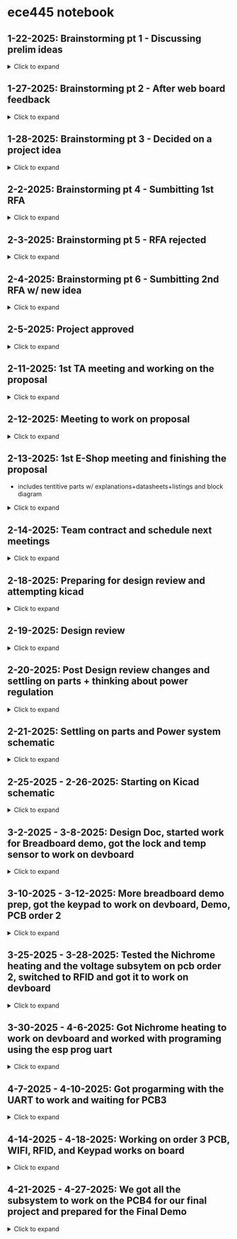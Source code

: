 # ece445 notebook

## 1-22-2025: Brainstorming pt 1 - Discussing prelim ideas
<details><summary>Click to expand</summary>
Our group has been formed. 

My ideas: 
-	Shazam for movies and tv quotes: You remember a quote from a movie or show and don’t remember which movie or show. 
-	A head accessory that tells you when you’re approaching someone, or someone is approaching you. Good for walking at night and being aware of your surroundings or just for walking while looking at your phone.

Rohan’s idea:
-	automatic doggy door that opens with rfid tag.

Dhruva’s idea
-	automatic plant watering and monitoring system 
We decided that might idea might not be complex enough, but that Rohan’s and Dhruva’s ideas are worth a try so both of them will put their ideas on the web boards, then we will choose 1.
</details>

## 1-27-2025: Brainstorming pt 2 - After web board feedback
<details><summary>Click to expand</summary>

After a little bit of feedback on both Rohan’s and Dhruva’s idea posts, we found that Dhruva’s idea might be too close to past projects. So we are going to meet after lecture tomorrow to either discuss other ideas or start fleshing out the doggy door idea.
</details>

## 1-28-2025: Brainstorming pt 3 - Decided on a project idea
<details><summary>Click to expand</summary>

We decided to go with the doggy door for our RFA and decided it would include features such as, outside temperature consideration, time of day consideration, and user application to set the time and temperature conditions. 
</details>

## 2-2-2025: Brainstorming pt 4 - Sumbitting 1st RFA
<details><summary>Click to expand</summary>

We finished and submitted the RFA.  [(link original RFA)](https://courses.grainger.illinois.edu/ece445/pace/view-topic.asp?id=77449)
</details>

## 2-3-2025: Brainstorming pt 5 - RFA rejected
<details><summary>Click to expand</summary>

We received a comment on our RFA that our idea already exists, and we would need to significantly change our idea. We have decided to meet tomorrow to either come up with a way to make our current idea different or think of more ideas and hopefully submit another RFA.
</details>

## 2-4-2025: Brainstorming pt 6 - Sumbitting 2nd RFA w/ new idea
<details><summary>Click to expand</summary>

We came up with 3 ideas after brainstorming:
1.	A secure package container to prevent theft. It would include a weight sensor, such that when the weight of a package was detected the box would lock so no one else could take it. Only the user had the ability to open it (passcode or RFID tag).
2.	 A Lego sorter and or dispenser: The sorter would separate Legos by color and size and the dispenser would take some type of input of the type and color of the block desired and output it to the user. The sorter would first orient the pieces so that they are separated then it be put on a conveyor with varying sized holes going from smaller to larger such that the pieces were sorted by size, then using a RGB sensor the pieces would be further sorted into colors.
3.	A glove that can read braille, decode it, then tell the user what letter or number it is. A glove with sensors on it that would read the braille bumps send the data to some code that would decode the letter or number, then have a speaker output the letter or number.

After talking with a TA, we decided that the Lego and glove ideas were too complicated for us to attempt in one semester, but the package container idea was not really needed since mail carriers already have something similar. So, we adapting the secure package idea to instead be a food delivery Dropbox, since we figured there isn’t really a reliable solution to food from doordash or uber eats being stolen, and its more topical for college students.

New idea: secure food Dropbox. The box would always be locked but a randomly generated passcode would be told to the user who could then text it to the delivery person to open the box. Once the food was placed in the box and detected by weight sensors, the box would lock again and the previous passcode would not work and a new random code would be generated, so that the delivery person couldn’t open the box again. Then the user would use a separate master code that could always open the box to open it and retrieve the food. Since this is a food box, we want to also include some type of insulation to keep the food warm and drinks cold.

We talked with the professor and got verbal approval to turn this idea into a RFA. We finished the RFA then submitted it. ([link to new RFA](https://courses.grainger.illinois.edu/ece445/pace/view-topic.asp?id=77449)).

</details>

## 2-5-2025: Project approved
<details><summary>Click to expand</summary>

Our RFA was approved, but we got a comment that 
- "Dual authentication should be required over the existing locking mechanism, maybe a fingerprint. Also, add a heater inside with a closed-loop system to keep the food warm." - Sainath Barbhai (admin)

I looked at some other projects from this semester that saw that Self Temperature and Taste Regulating Tea Cup ([link to their project](https://courses.grainger.illinois.edu/ece445/pace/view-topic.asp?id=77454)) from Anirudh Kumar, James Li, and Lahiru Periyannan will use thermoelectric peltier module to heat their tea, and  I looked up that it is effective at cooling as well so I'll talk to my team about this for our project.

</details>

## 2-11-2025: 1st TA meeting and working on the proposal
<details><summary>Click to expand</summary>

Today we met at 2pm to start working ou out proposal and talk through more logistics of the project such as how each subsystem might interact with each other.

We met with out TA and talked about our proposal. We learned that we need to redo out high level requirements to be more about the accuracy and responce time of the whole project. 

For our heating system we were told that we need to have some type of logic component can't cant just stick a heater in the box and call it done. Our TA gave us the idea to use a temperature sesnor to survey the environement of the box then use some logic to repsond to the temperature sensor. For example, if the temperature sensor reads too low, heat up the environement.

</details>

## 2-12-2025: Meeting to work on proposal
<details><summary>Click to expand</summary>
Today we met at 3pm to continue our proposal. Our new high level level requirements for our project are as follows:

- Authentication inputs should be recognized and should unlock the box at least 12 times out of 15.
- The box should recognize an object of at least 50 grams inside of it at least 12 times out of 15 and will lock approximately 20 seconds or less after the food has been placed inside and the box has been closed.
- The box should generate and send a new passcode to the user within 1 minute after last use and the user must receive this new passcode within 5 minutes 12 times out of 15.

We ironed out some more of the logistics of the subsystem.
 - For our locking mechanism we are thinking of having 2 servos on either side of a horizontal deadbolt lock. When a signal is recived to initiate locking, the servo in charge of locking the the box will push the deadbolt into a place, and when a signal is received to unlock the box, the other servo will push the deadbolt back out of the locking slot.
 - We talked about various battery voltages that we may need. The keypad we initially intended on using takes 12 volts but we deviced to use a 9 volt battery, so we decided to try and find a keypad that takes 9 volts.
 - We are still unsure what to do for heating. We dont know if it's feasible to just put a heater in out box and use a temperature sensor and logic to determin when to turn on and off the heater. 

 Plans for next meeting on 2-12-2025 at 2:
 - meet with e-shop and get advice on our locking system and out idea for heating. Maybe they have a way of heating that they have used in previous semsters that will fit our design.
 - Finsh our proposal
 - Work on our team contract  

</details>

## 2-13-2025: 1st E-Shop meeting and finishing the proposal
- includes tentitive parts w/ explanations+datasheets+listings and block diagram
<details><summary>Click to expand</summary>

We stated by going over what we though the contruction of our box would be like and where all the components would be located so that we would have something to show the E-shop. We came up with the picture below. 
![](2-13-25_initial_box_design_plan.png)
We though that we would have a box that opens up and out with different sections.

- Orange section: The microcontroller would be on the outside wall of the box and would have connections both inside and outside the box on the side.
- Blue section: The keypad would be on the outside of the box on the front facing side of the box.
- Yellow section: The fingerprint pad would be on the outside of the box on the front facing side of the box.
- Purple section: The top of thd box were the box opens would have a deadbolt lock on the inside with a latch on the other side of the opening. We intended for there to be a server motor that would move the deadbolt in and out of the latch to lock and unlock the box. 
- Pink section: There would be a false bottom with where food would sit. The weight sensor and heating would be on the actual bottom of the box. 

Then we went to the E-shop with picture and idea of what would make up the box and became the 25th group in their queue. There were a couple changes that we made based on the suggestions from Gregg. 

Changes and other considerations:
- Box opening: He said that it would be easier for them to make the box from a locker that opens from right to left insead of up. He said he would mostly buy and use a locker similar to the one shown below.

![](locker_box_shell.jpg)

| Datasheet| Listing | Video |
| ------ | ------ | ------ |
|        |[link amazon listing](https://www.amazon.com/KAER-Lockers-Lockable-Organizer-Playroom/dp/B0DFLMMLZN/ref=sr_1_3_sspa?dib=eyJ2IjoiMSJ9.aPxAtUagz8dRhgH86AdDTPeIHD5g8WG_KprhZudOY0yvL3RTZIs5U7lULeauJlP7uYIfeyDKOG4xz13SKB7eoKCVPlWZuuhAZiH787lQbXIvzGce4nsJM-I0kqwZq_37CYElQKg1tcgyzwrotgaX_jYGhl-C3CY1TNPceIbCiNRuECKBA6Eqa0LMJE0OCq3sOtc9tKqA4iCoOwKZFnMDK2SOKql0pEoqJMafFjzMi2bE-uhxhsbPhOo07udlkehJ-xjdepnDwG5eQeuU2Hwb2hTqnhI9pHx2YvZosbX7rxY.Y995hSF4Mb1XXMZ6vuojUDnAyuuKYZInoLqLZXpinKs&dib_tag=se&keywords=small%2Blocker&qid=1739483365&sr=8-3-spons&sp_csd=d2lkZ2V0TmFtZT1zcF9hdGY&th=1)       |       |
- Locks: We origincaly intended to use a servo motor to lock our box. Gregg said that although that was a feasible option a solenoid lock would be be simpler to use. So we intend to use thoes instead. Gregg also be cafefull to buy a lock that is big enough for the shop to work with. The lock we chose as well as an explanation of how they work will be included in the tentintive parts section below.

- Weight sensor vs Button: Gregg suggested that we could instead use a simple button that would be pressed when food was placed inside the box, however we thought that we would need the completely of using a weight sensor, so decided to stick with a weight senosr. After deciding on the weight sensor instead of a button, he told us we should be careful with the weight rating of the weight sensor we buy. We should buy a senosr that is rated slighlty higher to the weight we plan to test and demo with. The weight sensor we chose as well as an explanation of how they work will be included in the tentintive parts section below.

- Plug in vs Battery: When we told Gregg that we wanted to add heating, he said we would need to change to using outlet current since heating would need more power that what we were planning with our battery. So we decided to go with plugging into outlets istead of a battery. We will buy a AC/DC power converter that will be included in the tentintive parts section below.


With these new chages we  continued to work on our proposal and iron out our understanding of how our project will work.
- Solution to heating: We decided to use Nichrome wires between our false bottom and actual bottom. The wires we chose as well as an explanation of how they work will be included in the tentintive parts section below.

- Choosing microcontroller: We chose to use the ESP32 microcontroller since it has wifi capabilities that we can use to send notification of food arriving to the user.  [Link to microcontroller datasheet](https://www.espressif.com/sites/default/files/documentation/esp32_datasheet_en.pdf)


We finished our proposal and were able to create a block diagram (shown below) and a tentitive list of components we will use/ buy. 

![](2-13-25_initial_block_diagram_.png)
 
Picture of our block diagram

**Tentintive parts with some explanations** 

- Keypad
![](2-13-25_keypad_component.jpg)

| Datasheet| Listing | Video |
| ------ | ------ | ------ |
|[link](https://www.mouser.com/datasheet/2/737/Adafruit_3845_Web-3357717.pdf)       |[link](https://www.electromaker.io/shop/product/3x4-matrix-keypad)       |[link](https://www.youtube.com/watch?v=9HQjpNSX9HE&t=355s)       |


- Fingerprint
![](2-13-25_fingerprint_component.jpg)

| Datasheet| Listing | Video |
| ------ | ------ | ------ |
|[link](https://www.mouser.com/datasheet/2/737/adafruit_optical_fingerprint_sensor-3364191.pdf)        |[link](https://www.electromaker.io/shop/product/3x4-matrix-keypad)       |[link](https://www.youtube.com/watch?v=HXIlXRVhcjM&t=116s)       |


- Solenoid lock
    - In non technical terms, an electromagnetic field is produced when current runs through a solenoid. The pull of the electromagnetic field will will pull any magnetic plate firmly towards it. This firm joint will be our lock. When the current is turned off the field will disapear and our lock will unlock. [How solenoid locks work](https://www.nimblefreelancer.com/solenoid-door-lock-mechanism/#What_is_the_Solenoid_Door_Lock_Mechanism)
![](2-13-25_solenoid_lock.jpg)

| Datasheet| Listing | Video |
| ------ | ------ | ------ |
|[link](https://www.farnell.com/datasheets/2865757.pdf)       |[link](https://www.amazon.com/Atoplee-Drawer-Electric-Assembly-Solenoid/dp/B01N650528?crid=3GUAKT8BFNCIX&dib=eyJ2IjoiMSJ9.ZX_mgTZbrW9E5219xVXV1WCSM1fI1kpi4dtYc-b9DzX-Fhh0KspqWA7R6_9Xy-PUkmyQfzivOQiEXYhwNnEM-My9yaIuaZ9e_riDDB6AHTrdVVFsDBin-SS56vU8q-2QJpASb5t0ZFav61xb10V7UuWtsVmC_BTFYXzUHGNcLjuTtpXi9Kz0zskxWWIw2zbVe2JmsK30tEGURtbuw2iuD40aS6-T5a4aTDBCIy4MMiM3KVZimt8xKYY9xbQfbpdewt48iLZuNUYrt9aP8ttfmCehy3AlENdgsLrJ_MGgsDfRgLJaYqiF-JOcv9dkeEt_x60RPUkjFmzmzPh0HGuQ5YtQBf4Z62yRpG758Kw0yYE.WRiVX4kA9W2eBF2si5yIIqeTOFHXtynDgGYAG9i8pDk&dib_tag=se&keywords=Solenoid%2BLock&qid=1739482582&s=hi&sprefix=solenoid%2Block%2Ctools%2C203&sr=1-11&th=1)       |[link](https://www.bing.com/videos/riverview/relatedvideo?q=toplee+2pcs+electromagnetic+solenoid+lock%2cdc+12v+0.8a+door+drawer+tongue+down+slim+design+assembly+magnetic+lock+datasheet&mid=36DE50CF3A298B51E07036DE50CF3A298B51E070&FORM=VIRE)       |

- Weight sensor
    - In not technical terms, when you place something on a weight sensor, the strain gauge inside the sensor does down and bends a little then the resistance caused by the bending of the gauge is measured and turned into an electrical signal that is then converted and outputed as a weight. [How weight sensors work](https://www.flintec.com/learn/weight-sensor)
![](2-13-25_weight_sensor_component.jpg)

| Datasheet | Listing | Video |
| ------ | ------ | ------ |
|[link](https://media.digikey.com/pdf/Data%20Sheets/Seeed%20Technology/314990000_Web.pdf)        |[link](https://www.electromaker.io/shop/product/weight-sensor-load-cell-0-500g?gQT=1)        |       |


- AC/DC converter
![](2-13-25_ac-dc_converter.jpg)

| Datasheet| Listing | Video |
| ------ | ------ | ------ |
|        |[link to listing](https://www.amazon.com/Basicvolt-Universal-Bluetooth-Household-Electronics/dp/B09J4GBWF5?source=ps-sl-shoppingads-lpcontext&ref_=fplfs&psc=1&smid=A1APYMMM12ELOR&gQT=1)       |       |


- Nichrome wire 
    - Nichrome wire has high electric resitance and high heat tolerance, so it effectivley converts electrical energy to heat. When electric current passes through the wire the high resistance cause the wire to release heat, and as the wire heats up, it begins to emit infrared radiation, which is felt as heat. Heres some [math related to heating up the wire](https://www.brysonics.com/heating-a-nichrome-wire-with-math/). Some other considerations to think about is that Nichrome wire should be kept dry when not in use and long term exposure to humidity leads to surface dulling.

![](2-13-25_nichrome_heating_wire.jpg)

| Datasheet| Listing | Video |
| ------ | ------ | ------ |
|        |[link to listing](https://www.amazon.com/uxcell-Resistor-Nichrome-Resistance-Elements/dp/B07KC9Y8Z4?source=ps-sl-shoppingads-lpcontext&ref_=fplfs&psc=1&smid=A1THAZDOWP300U&gQT=1)       |       |


</details>


## 2-14-2025: Team contract and schedule next meetings 
<details><summary>Click to expand</summary>

Today we met to work on out team contract. I think the contract helped us lay out our expectations of how work flow will work, namely that we should all be involved in some extent with every part of the project, even when given individual task so that we can fully understand our project. We also planned to meet Moday 2-17-25 to begin preparing for our proposal review/ design review.
</details>

## 2-18-2025: Preparing for design review and attempting kicad
<details><summary>Click to expand</summary>

Due to a schedule conflict we weren't able to meet on the 17th so we
met today instead. We added consideration for heat in our project proposal and 
found that any effects that our heating system caused to our weight scenor that is 
also going to be in the box is not severe enough to cause major problems with our scenor.

After we did that we tried to begin the schematic in kicad but we were having problems findind footprints of sertain parts we wanted to use.
We did get a little bit more familar with the esp32. Useful pages for the esp in the datasheet: pg 10 pin layout, pgs 11-12 pin description.
Important to remember that pins 17 to 20 cant be used, 
</details>

## 2-19-2025: Design review
<details><summary>Click to expand</summary>

The only thing we were all available to do today was the 
the design reveiw. I think we did ok here are some considerations and/or 
changes will we think about that were brought up.

- Actual 2 factor authentication, since its pretty useless to.
have both keypad and fingerprint scanner for the owner to use but they only need 1
- Potentially changing our accuracy to about 90% from 80%.
- Adding user capabilities of controlling the temperature inside the box
since to take into account that users might order cold/ room temperature food.
- Better think of how to contol temperature so that that the box is not continuously heating up

</details>



## 2-20-2025: Post Design review changes and settling on parts + thinking about power regulation
<details><summary>Click to expand</summary>
Some changes we have decided to do were:

- Have the user be able to set a desired temperature for the box to be once food is inside
- Add a temperature senosr, which will report back to the esp, the 
esp will set a a range for the temperature inside the box to be in based on user input. The 
heating system will turn on and off based on where in the range the temperature of the box is.
- We are also considering taking out the fingerprint authentication and keeping only a master keypad code.
We figured that replacing the complexity of fingerprint for adding a temp sensor logic and user input to the esp.

After deciding on these changes we began looking for parts and how they would connect together (power, voltage, current wise).
To start we desided we need to change the AC/DC conver to get more power so we changed from 2 amp converter tp 5 amp converter.
Another thing we talked about is how we want to do voltage regulators.
We need: 

- 12 volts to go into the regulators from AC/DC converter.
- 3.3 volts for the esp, and keypad
- 5 volts for the weight sensor
- 12 volts for the heating system and lock
- ? temp sensor 

Then we need to consider how to step down the voltages because depending on how we do it can cause problems:
- Linear: Easier cirucit but the higher the voltage drop the hoter the circuit gets. So we cant use this for big drops from 12 to 3.3.
- Switch: good for big voltage drops but can cause noise that might interfere with the wifi of our esp
- So we are considering using the linear regulation and continuously step down the voltage.
Each regulator has a different part depending on the output voltage. We also dont know how to wire the regulator pieces
in terms od resistor and capacitors. 

</details>


## 2-21-2025: Settling on parts and Power system schematic 
<details><summary>Click to expand</summary>
Semi- slow day, heres what we did:

- Today we organized a [google doc](https://docs.google.com/document/d/1SWdd_iKvCoWNnZnPi8gho3ebCUdIYqPdJ7taNgwGFWw/edit?tab=t.0)
with pieces, datasheets, and listing of the parts we will use on it.

- Dhruva found that the datasheets for the the regulators have circuits for how to set up the chips (found in the doc).

- We decided to use one switching regualtor to go from 12 volts to 5 volts (which is needed for the weight sensor)
then set down the 5 volts to 3.3 volts using a linear converter. This way not much heat will be generated from 5 to 3.3 volts
and hopefully only one swithcing regulator placed far enough from the antenna of the esp the noise produced wont mess with our wifi.

- With this information we were able to finish the power system in kicad on Rohans computer, and he sent dhruva and i the schematic to have a copy. 

- We talked about how we would implement logic to turn on and and off the heating. bjts


</details>


## 2-25-2025 - 2-26-2025: Starting on Kicad schematic
<details><summary>Click to expand</summary>
2/25: 

- We didn't do much. We worked more on the PCB schematic and used ltspice to simulate our lock

- We used LT spice to simulate what how our lock circuit could be set up to all.The resulting cirucit and graph are shown below.
The cirucit uses a bjt to limit current to the lock selectively. The green line on the graph shows how when we send the signal to the bjt the current being 
flowing to 30mA then when we disconnected the signal to the bjt the current stopped flowing. Although 30mA isnt the exact Ampages we may want the behavior is what we want. 

![Image](ltspice_cirtuit.png)
![Image](ltspice_graph.png)
- We had our TA meeting and we showed our TA the start of our schematic. He told us we should keep traces in mind and that we should go to the the PCB design review on friday. I have to go home this week but my partners will attend

2/26: 

- We learned we needed to redo out esp schematic design becuase there are different esps and we were not using the right footprint fo the r one we wanted to use. 

- We are reconsidering heating because we dont know if we will have time to implement it and all the other component are more important to the functionality than heating. 

- We order some the lock and the temperature.

</details>


## 3-2-2025 - 3-8-2025: Design Doc, started work for Breadboard demo, got the lock and temp sensor to work on devboard
<details><summary>Click to expand</summary>
3/2: 

- Druva sent the PCB design and it passed audit. Also started the design doc.

3/5:

- We finished the Design doc.

3/6:

- We went to the ece shop and bought a dev board for the breadboard demo next week (picture of layout below).
The lock, and fingerprint sensor, the temperature sensor arrived. We tried to install ardino on all three of our computers
but it didnt work for Dhruva and me so we are going to use Rohans computer.
Once we got arduino to work we tested wifi through our devboard using gpio 5 and it worked.
Then we connected the temp sensor to one of the gpios and checked to check that it was working and reading accurately. 
At first it didnt read accurate but after ajusting the calibration factor a little we got more accurate readings. We werent 
sure if it worked at first so we took it outside while it was a little cold and windy and we saw reasonable decrease in temperature, but it too a little time.

![](Devboard_layout.jpg)

3/8: 

- Dhruva got his arduino to work and made the code for the website 

- We worked on the bjt ( [(tip120)](https://www.onsemi.com/pdf/datasheet/tip120-d.pdf), with [(current and voltage ratings)](https://www.st.com/content/ccc/resource/technical/document/datasheet/f9/ed/f5/44/26/b9/43/a4/CD00000911.pdf/files/CD00000911.pdf/jcr:content/translations/en.CD00000911.pdf)) lock cirucit with the devboard but we couldnt get it right reason.
So we used our own breadboard and played around with the circuit without the devboard and used 2 power sources in the lab for the 12v and 3.3v.
After changing resistors and trying to connect the the base, collector, and emmitor different ways we, with the help of another group who used a lock, drew the circuit on the 
whiteboard to make sure we were wiring it right (drawing below). After doing this and confirming which pins were the base, collector, and emmitor we finally got it to work.
After that we slowly transfered the circuit back to the original breadboad with the devboard and it worked. 

![](3-8_final_lock_setup.jpg)

</details>


## 3-10-2025 - 3-12-2025: More breadboard demo prep, got the keypad to work on devboard, Demo, PCB order 2
<details><summary>Click to expand</summary>
3/10: 

- We tried to wire up the fingerprint sensor to the  devboard but
we couldn't connected it. We got it to light up so it was getting power from the esp but
for some reason it wasn't recognized by arduino. We kept trying it but we ended up breaking it by giving it too much voltage to the point where the lights wouldnt turn on again.
We then checked out a new fringerprint sensor from the lab but decided not test it before we figure out the problem.

- We tried to work on the weight sensor, but we were not getting a proper reading, we think it might be that the signal isnt beign amplified enough. We used the ina that came with the sensor but we might use the [hx711](https://cdn.sparkfun.com/datasheets/Sensors/ForceFlex/hx711_english.pdf) as the signal amplifier instead because there is more documentation using it. 

- Wired keypad with [matrix scanning](https://cdn.sparkfun.com/assets/7/e/f/6/f/sparkfun_keypad.pdf) to the devboard.
I worked rather consistantly but sometimes wires come loose.

3/11:

- Breadboard demo day. Really early. We showed them the box locks the keypad works and that we have a website. Asked about swithcing to a button on the website
instead of the fingerprint sensor but that would reduce complexity, so we either find another way or make the fingerprint sensor work.

3/12:

- Whole aday was spent on pcb design, We dont think the first pcb will work because of the traces might be wrong because we used auto router,
so this time we manually routed everything.

</details>


## 3-25-2025 - 3-28-2025: Tested the Nichrome heating and the voltage subsytem on pcb order 2, switched to RFID and got it to work on devboard
<details><summary>Click to expand</summary>
3/25:

- Both pcb order 1 and 2 came. We forgot to give the parts to the machine shop.

- We tried the different fingerprint scanner but we had the same problem.

- We tried the Nichrome wire on the breadboard with just the devboard and a resistor just to see if it would get hot and it did. 
We tried multiple different resistors.We then tried using the same ciruit setup as the lock with bjt so that we could selectively turn on heating but it would no loger heat up.

- We decided to try and replace fingerprint with RFID. We borrowed one from the lab. 

3/27:

- Dhruva took the rfid home and got it working.

- We began soldering parts to our second order to test the voltage requlator with the esp using the lab equipment.
We measured the voltages using the multimeter and the correct voltages were not being outputted so we know our order 2 power subsystem is wrong.

3/28:

- We tested all our current parts on the devboard gpios one last time to check the gpios that work for each component.

- We got the wrong weight sensor because its too small, so we ordered a new one.

</details>


## 3-30-2025 - 4-6-2025: Got Nichrome heating to work on devboard and worked with programing using the esp prog uart
<details><summary>Click to expand</summary>

3/30:

- sent the 2 PCBs files, 1 with the esp chip and one witht he devboard just in case we dont get voltage regulation to work.

4/1: 

- TA meeting today, we talked about changing to RFID instead of fingerprint.
We also grading for the final demo and we found out that its most important get the esp chip onto the board and be able to program it.
We also found out that it was ok to have tiny devboards like the hx711 or the ina for the weight sensor.

- We dropped off our paerts to the machine shop. 

- We tested the heater with the same setup as the lock again and it wasn't getting noticeable warmer.
We used the multimeter and saw rhat the wire wasn't getting 12V.

4/2:

- We went ot our TAs office hours and talked about potentially making 3 different PCBS.
1 main PCB witht the chip on it and spce for breakout boards, and 2 mini breakout boards for the ams and the hx711.
We will either make our own breakout boards or use the premade ones we have.
We looked for schematics of the breakout boards online so we could remake it in kidac to build our own.
heres oen that we found for the [hx711](https://cdn.sparkfun.com/assets/f/5/5/b/c/SparkFun_HX711_Load_Cell.pdf).

- After that we went to self ervice to get a bunch of bjts of different tips to test with our heater.
The first on we tested was the tip 120 (the same tip we were previously using) and it worked. Maybe we just fried our original tip 120.
We then tried heating with a duty cycle (for saftey reasons), but it wasnt getting nearly hot enough to feel any difference so we decided to not use a duty cycle and instead have a cut fo temperature.

4/3:

- We got the uart bridge and looked over pcb design. We bought jumper cables and plugged them into our devboard and tried to program it using the prog.
The website wasn't comming up at first but that was because we needed to download somedrivers we didnt know about.
Dhruva brought it home and it worked for the 32d esp ( the one his friend gvae him), but not the esp s3 ( the one we are using)

4/6:

- We found out our prog wasnt working because we neede to download linux because windows doenst have the drivers we needed.
We tested the buck converter we bought to take 12V to 5 ( or aboout 4.7).
We were able to power the esp with it so it works. We decided to change from usb to micro usb for programing.
We were having trouble programing using the uart. We got the green light on it to flash on the prog so it is sending stuff but the esp is not receiving it. 

</details>
 
## 4-7-2025 - 4-10-2025: Got progarming with the UART to work and waiting for PCB3
<details><summary>Click to expand</summary>

4/7:

- We asked a TA when order 3 should come and they said by wensday but today order 4 is due. We tested brograming using the uart again and 
this time we got both the blue and green lights flashing meaning that the esp ig getting what is being sent but it still doesnt work.
So we checked that 3.3v was going into the esp when we were progrmaing and it was, then we checked if the voltage across tx and rx and the are always high (3.3v),
then we checked if we had tx nd rx switched they werent, then we checked for
a short by checking the continuity and ther was no short. Then we tried to use other tr and rx pins on the esp and it still didn't work.
We will probably wate for the order to come in to try agian.

4/8:

- We had our TA meeting today. We got an email from the e-shop to come talk about our project but we couldnt make it so we will go tomorrow.
Dhruva got a new uart from his friend so were gonna try it out.
It worked on Rohans computer. We were able to get our program and wifi working.
The we decided to change our code so to a static IP instead of a dynamically allocated one because for final demo we
wont be able to look for it on the serial moniter. 
When we tried the static IP we could reach the website. So we tried setting one of the previous dynamically allocated IPs to the static IP and it worked. 
And our micro usb came.

4/9: 

- We went to the eshop to talk about our box design. We changed from putting the RFID and keypad
on the front of the box to on the top. Everything else is about the same. The PCB didnt come so we couldn't do anything else.

4/10: 

- PCB 3 still didnt come so we cant do anything.


</details>



## 4-14-2025 - 4-18-2025: Working on order 3 PCB, WIFI, RFID, and Keypad works on board
<details><summary>Click to expand</summary>

4/14:
- Pcb order 3 came and we picked up our box from the machine shop with the keypad and the RFID on the top.

- We started soldering connectors to test the traces, but then we tried to unsolder them to use the stencil. Instead we just used a new pcb.
We then used the stencil to put only the esp chip to the board then we hand soldered the 
to test the connection and test the uart bridge. 
We tried to program the esp for our website 
but we didnt have reception in the lab. The once we had reception it still didnt work because we had rx and tx switched.
Then it programed but the IPs didnt work. We tried to hold the wires out of potential keep out zones,
but it didnt work. Finally we tried a basic wifi test sketch and it worked.
Then we started setting up our power subsystem and authentication by soldering 
screw terminals for the keypad. Power subsystem was working but we couldnt test
the keypad becuase the screw terminal screws were too small for the screw driver.
We decided to keep our order 3 board for guaranteed 20 points.


4/15:

- We had to desolder the screw terminal we put on the board becuase we couldnt find a screwdriver for the screws, then we went 
to self service to get more connectors. We also bought some ribbon cnnectors and soldered them.

- We trie to test the RFID on the board but it wouldnt turn on. We thought maybe it wasn't getting enough power from the prog  or maybe the traces were wrong,
so we tried powering it with the lab equipment but it still didnt work. So then we took the RFID off the top of the box and used lab equipment and it turned on.
We then checked the voltage it was getting (came out to 3.2V), which should be enough. So then we checked that it was getting enough current
and it was drawing 100mA which is enough. So we continued wiring the RFID up so that it would send information and not just turn on.
We got a communication failure and we thought maybe the esp pins werent soldered well, so we checked the continuity but it was connected properly.
Then we changed the baud rate and it still didnt work, then we checked the wiring but it was right. The we checked the current through the esp and rfid and both got 100mA which should be enough.
We checked the sda pins and it was outputing 1.8V but we need 3.3V so this is the proble. We thought the problem might come from a short or poor soldrering.
So we resoldered and checked for continuity problems but everything was good. We tried new code, still didnt work.

- TA meeting: We asked some questions, right now with PCB3 we have at least 20 points by our TAs standards.

- We tried the RDIF on the devboard and checked the voltage (2.8V). Then we noticed that some of the pins were wrong in the code
we fixed the code, retried it  on the pcb and it worked. Another problem it could have been was that the pcb was sitting on metal.
We screwed it back to the box and it worked. Next we soldered the keypad wires to the pcb, then tested it and it worked. Officially the whole authentication subsystem works.
tomorrow if pcb4 doesnt come we will work on the temp sensor.

4/18:

- PCB 4 might not come so we will try to do as much as we can with order 3. All thats left is weight, lock, temp, heating.

- We soldered on resistors, bjts, and screw terminals, elongated wires for weight sensor, tested power with barrel jack.
We attached the buck to to the 12V anc checked the output ( it was 4.7V), connected the AMS and it did output 3.3V as intended.
We tested the lock, and at first it wasnt getting power but then it worked.

- Only temp sensor hearing and weight sensor left.


</details>

## 4-21-2025 - 4-27-2025: We got all the subsystem to work on the PCB4 for our final project and prepared for the Final Demo
<details><summary>Click to expand</summary>

4/21:

-  Order 4 came. We went to self service and got more connectors, screw terminals, and bjts.
We soldered all the surface mount components( capacitors, resistors, esp) using the oven. We had a little trouble with the stencil but get fixed it .
Then we hand soldered the ams, bjts then tried programing. We had tx and rx wires flipped but then we fixed it.
Then we wired up the buck and the 12V source to check that the esp would get 3.3V and it did so the power subsystem works.
Then we wired up the keybpad, and after fixing some wiring it worked. The we wired the RFID and it worked.

- We decided to oder a new capstone heating that would be less finicky to work with and safer thsan a live wire of Nichrome.

4/22:

- We soldered the weight sensor wires and set up the temp sensor. It worked but we had to be careful that none of the wires touched so we taped them.
We wired up the lock and it worked.

- For demo we showed the temp sensor, lock, Keypad, and website.

4/23:

- We got some holes drilled into our box for wires to go through. Then we tested the weight sensor, solder and used jumpers for the hx711
for the weight sensor. It programmed but the readings were off. We tested for continuity of the wires we solfered to the weight sensor wires,
changed the code, then it worked so now Box Mechanism subsytem works. We added code to our main code for RFID and wired up. We tried
the weight sensor, temp sensor, lock, RFIED, and keypad all together and they worked.

4/24:

- The new Capton heater came so we wired it up and it worked, so now all of heating subsystem works but the temp sensor only reports about a .2C change evey 30 sec.
The full box works! We contemplated using 2 capstones to make it hotter faster but decided against it for saftey reasons.

- Started working on documents for the final demo

4/25:

- Ran through our presnetaions, split up part, and put our final touches on the documentation. The final Demo is tomorrow


</details>



